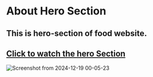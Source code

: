 # About Hero Section

## This is hero-section of food website.

## [Click to watch the hero Section](https://hero-section-food.netlify.app//)

![Screenshot from 2024-12-19 00-05-23](https://github.com/user-attachments/assets/90bc5d5e-eef1-4b28-9136-1b20d059b053)
